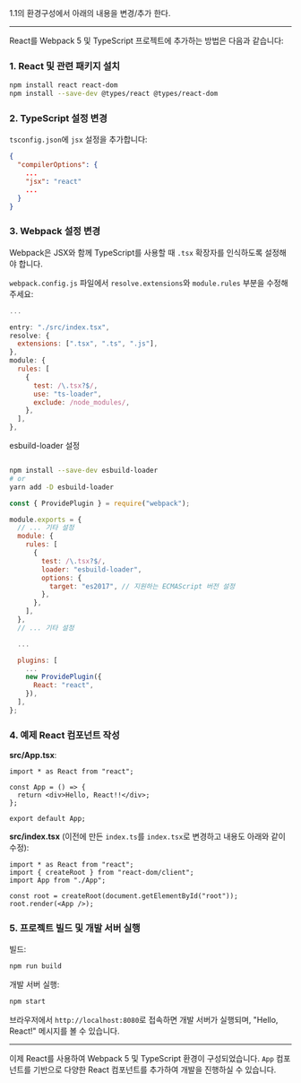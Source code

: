 1.1의 환경구성에서 아래의 내용을 변경/추가 한다.

---

React를 Webpack 5 및 TypeScript 프로젝트에 추가하는 방법은 다음과 같습니다:

### 1. React 및 관련 패키지 설치

```bash
npm install react react-dom
npm install --save-dev @types/react @types/react-dom
```

### 2. TypeScript 설정 변경

`tsconfig.json`에 `jsx` 설정을 추가합니다:

```json
{
  "compilerOptions": {
    ...
    "jsx": "react"
    ...
  }
}
```

### 3. Webpack 설정 변경

Webpack은 JSX와 함께 TypeScript를 사용할 때 `.tsx` 확장자를 인식하도록 설정해야 합니다.

`webpack.config.js` 파일에서 `resolve.extensions`와 `module.rules` 부분을 수정해주세요:

```javascript
...

entry: "./src/index.tsx",
resolve: {
  extensions: [".tsx", ".ts", ".js"],
},
module: {
  rules: [
    {
      test: /\.tsx?$/,
      use: "ts-loader",
      exclude: /node_modules/,
    },
  ],
},

```

esbuild-loader 설정

```bash

npm install --save-dev esbuild-loader
# or
yarn add -D esbuild-loader


```

```javascript
const { ProvidePlugin } = require("webpack");

module.exports = {
  // ... 기타 설정
  module: {
    rules: [
      {
        test: /\.tsx?$/,
        loader: "esbuild-loader",
        options: {
          target: "es2017", // 지원하는 ECMAScript 버전 설정
        },
      },
    ],
  },
  // ... 기타 설정

  ...

  plugins: [
    ...
    new ProvidePlugin({
      React: "react",
    }),
  ],
};
```

### 4. 예제 React 컴포넌트 작성

**src/App.tsx**:

```tsx
import * as React from "react";

const App = () => {
  return <div>Hello, React!!</div>;
};

export default App;
```

**src/index.tsx** (이전에 만든 `index.ts`를 `index.tsx`로 변경하고 내용도 아래와 같이 수정):

```tsx
import * as React from "react";
import { createRoot } from "react-dom/client";
import App from "./App";

const root = createRoot(document.getElementById("root"));
root.render(<App />);
```

### 5. 프로젝트 빌드 및 개발 서버 실행

빌드:

```bash
npm run build
```

개발 서버 실행:

```bash
npm start
```

브라우저에서 `http://localhost:8080`로 접속하면 개발 서버가 실행되며, "Hello, React!" 메시지를 볼 수 있습니다.

---

이제 React를 사용하여 Webpack 5 및 TypeScript 환경이 구성되었습니다. `App` 컴포넌트를 기반으로 다양한 React 컴포넌트를 추가하여 개발을 진행하실 수 있습니다.

